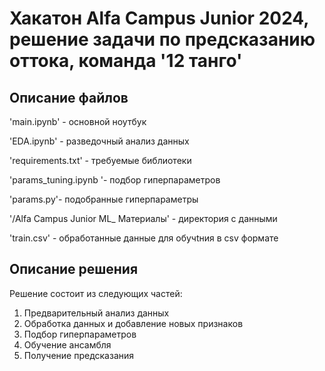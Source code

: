 # Хакатон Alfa Campus Junior 2024, решение задачи по предсказанию оттока, команда '12 танго'

## Описание файлов

'main.ipynb' - основной ноутбук

'EDA.ipynb' - разведочный анализ данных

'requirements.txt' - требуемые библиотеки

'params_tuning.ipynb '- подбор гиперпараметров

'params.py'- подобранные гиперпараметры

'/Alfa Campus Junior ML_ Материалы' - директория с данными

'train.csv' - обработанные данные для обучtния в csv формате

## Описание решения

Решение состоит из следующих частей:
1) Предварительный анализ данных
2) Обработка данных и добавление новых признаков
3) Подбор гиперпараметров
4) Обучение ансамбля
5) Получение предсказания

